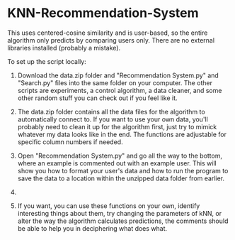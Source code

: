 # KNN-Recommendation-System
 
This uses centered-cosine similarity and is user-based, so the entire algorithm only predicts by comparing users only. There are no external libraries installed (probably a mistake). 

To set up the script locally:
1. Download the data.zip folder and "Recommendation System.py" and "Search.py" files into the same folder on your computer. The other scripts are experiments, a control algorithm, a data cleaner, and some other random stuff you can check out if you feel like it.

2. The data.zip folder contains all the data files for the algorithm to automatically connect to. If you want to use your own data, you'll probably need to clean it up for the algorithm first, just try to mimick whatever my data looks like in the end. The functions are adjustable for specific column numbers if needed.

3. Open "Recommendation System.py" and go all the way to the bottom, where an example is commented out with an example user. This will show you how to format your user's data and how to run the program to save the data to a location within the unzipped data folder from earlier.

4. 

5. If you want, you can use these functions on your own, identify interesting things about them, try changing the parameters of kNN, or alter the way the algorithm calculates predictions, the comments should be able to help you in deciphering what does what.